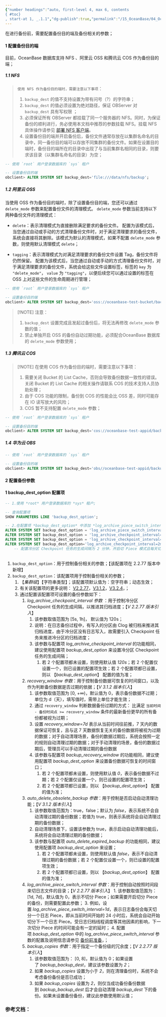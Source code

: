 ```yaml
---
{"number headings":"auto, first-level 4, max 6, contents
{ #toc}
, start-at 1, _.1.1","dg-publish":true,"permalink":"/15_OceanBase/04_OceanBase 安全，高可用，容灾/OceanBase 备份恢复/OB 备份前准备/","dgPassFrontmatter":true}
---
```



在进行备份前，需要配置备份目的端及备份相关的参数；

#### 1 配置备份目的端

目前，OceanBase 数据库支持 NFS 、阿里云 OSS 和腾讯云 COS 作为备份目的端；

##### 1.1 NFS

>`使用 NFS 作为备份目的端时，需要注意以下事项`：
>1. `backup_dest` 的值不支持设置为带有问号（?）的字符串；
>2. `backup_dest` 的值必须设置为绝对路径，保证 OBServer 对 `backup_dest` 具有写权限 ；
>3. 必须保证所有 OBServer 都挂载了同一个服务器的 NFS。同时，为保证备份的顺利进行，务必使用本文档中推荐的参数挂载 NFS。挂载 NFS 具体操作请参见 [部署 NFS 客户端](https://www.oceanbase.com/docs/enterprise-oceanbase-database-cn-10000000000944110)。
>4. 设置备份目的端并开启备份后，备份文件通常存放在以集群名命名的目录中，同一备份目的端可以存放不同集群的备份文件。如果在设置目的端时，备份目的端所在的目录中出现了与当前集群名相同的目录，则要求该目录（以集群名命名的目录）为空；

```sql
-- 使用 `root` 用户登录数据库的 `sys` 租户

-- 设置备份目的端
obclient> ALTER SYSTEM SET backup_dest='file:///data/nfs/backup';
```


##### 1.2 阿里云 OSS
当使用 OSS 作为备份目的端时，除了设置备份目的端，您还可以通过 `delete_mode` 参数来配置备份文件的清理模式。
`delete_mode` 参数当前支持以下两种备份文件的清理模式：
- `delete`：表示清理模式为直接删除满足要求的备份文件。
配置为该模式后，当您通过自动或手动的方式清理备份文件时，对于满足清理要求的备份文件，系统会直接将其删除。该模式为默认的清理模式，如果不配置 `delete_mode` 参数，则使用默认清理模式 `delete`；
    
-   `tagging`：表示清理模式为对满足清理要求的备份文件设置 Tag，备份文件将仍然保留。
配置为该模式后，当您通过自动或手动的方式清理备份文件时，对于满足清理要求的备份文件，系统会给这些文件设置标签，标签的 `key` 为 `"delete_mode"`， `value` 为 `"tagging"`，以便后续您可以通过设置的标签在 OSS 上对这些文件的生命周期进行管理；
    
```sql
-- 使用 `root` 用户登录数据库的 `sys` 租户

-- 设置备份目的端
obclient> ALTER SYSTEM SET backup_dest='oss://oceanbase-test-bucket/backup/?host=xxx.aliyun-inc.com&access_id=xxx&access_key=xxx&delete_mode=delete';
```

> [!NOTE] 注意：
> 1.  `backup_dest` 设置完成且发起过备份后，将无法再修改 `delete_mode` 参数的值；
> 2. 禁止单独开启 OSS 的备份自动过期功能，必须配合OceanBase 数据库的 `delete_mode` 参数使用；


##### 1.3 腾讯云 COS

> [!NOTE] 在使用 COS 作为备份目的端时，需要注意以下事项：
> 1. 需要关闭 Bucket 的 List Cache，否则会导致备份数据一致性的错误。关闭 Bucket 的 List Cache 的相关操作请联系 COS 的技术支持人员协助处理；
> 2. 由于 COS 功能的限制，备份到 COS 的性能会比 OSS 差，同时可能存在 IO 读写放大的风险；
> 3. COS 暂不支持配置 `delete_mode` 参数；

```sql
-- 使用 `root` 用户登录数据库的 `sys` 租户

-- 设置备份目的端
obclient> ALTER SYSTEM SET backup_dest='cos://oceanbase-test-appid/backup?host=cos.ap-nanjing.myqcloud.com&access_id=xxx&access_key=xxx&appid=xxx';
```

##### 1.4 华为云 OBS
```sql
-- 使用 `root` 用户登录数据库的 `sys` 租户

-- 设置备份目的端
obclient> ALTER SYSTEM SET backup_dest='obs//oceanbase-test-appid/backup?host=obs.cn-east-2.myhuaweicloud.com&access_id=xxx&access_key=xxx‘;
```


#### 2 配置备份参数

<div class="transclusion internal-embed is-loaded"><div class="markdown-embed">



#### 1 backup_dest_option 配置项


```sql
-- 1.使用 *root* 用户登录数据库的 *sys* 租户;

-- 查询配置项 
SHOW PARAMETERS LIKE 'backup_dest_option';

-- 2.在配置项 *backup_dest_option* 中添加 *log_archive_piece_switch_interval* 参数值的设置，开启日志分片的备份功能
ALTER SYSTEM SET backup_dest_option = 'log_archive_piece_switch_interval=1d';
ALTER SYSTEM SET backup_dest_option = 'log_archive_checkpoint_interval=2m&log_archive_piece_switch_interval=1d&backup_copies=0';
ALTER SYSTEM SET backup_dest_option = 'log_archive_checkpoint_interval=2m&log_archive_piece_switch_interval=1d&backup_copies=0';
ALTER SYSTEM SET backup_dest_option='log_archive_checkpoint_interval=2m&recovery_window=7d&auto_delete_obsolete_backup=true&log_archive_piece_switch_interval=1d&backup_copies=0';
	-- 配置冷分区 Checkpoint 任务的生成间隔为 2 分钟，开启切 Piece 模式且每天切分 1 个日志 Piece，7 天后自动清理过期的备份，清理时不考虑二次备份是否已成功；
	
```

1. `backup_dest_option`：用于控制备份相关的参数；【该配置项在 2.2.77 版本中新增】
2. `backup_dest_option`：该配置项用于控制备份相关的参数；
	1. 【*集群级*】【字符串类型】；该配置项默认值为：空字符串；动态生效；
	3. 有关该配置项的更多说明： [V2.2.77](https://www.oceanbase.com/docs/enterprise-oceanbase-database-cn-10000000000375815)，[V3.1.2](https://www.oceanbase.com/docs/enterprise-oceanbase-database-cn-10000000000375815)，[V3.2.4](https://www.oceanbase.com/docs/enterprise-oceanbase-database-cn-10000000000944930)，；
	4. 通过配置该配置项可设置的备份参数如下：
		1. *log_archive_checkpoint_interval 参数* ：用于控制冷分区 Checkpoint 任务的生成间隔，以推进其归档进度；【*V 2.2.77 版本引入*】
			1. 该参数取值范围为 \[5s, 1h\]， 默认值为 120s；
			2. 说明：在日志备份过程中，有写入的分区由 Clog 被归档来推进其归档进度，由于冷分区没有日志写入，故需要引入 Checkpoint 任务来推进冷分区的归档进度；
			3. 该参数与配置项 *log_archive_checkpoint_interval* 的功能相同，建议使用配置项 *backup_dest_option* 来设置冷分区 Checkpoint 任务的生成间隔；
				1. 若 2 个配置项都未设置，则使用默认值 *120s*；若 2 个配置仅设置一个，则已设置的配置项生效；若 2 个配置项都已设置，则以 【*backup_dest_option*】 配置的值为准；
		2. *recovery_window 参数*：用于控制备份数据可恢复的时间窗口，以及作为判断备份数据是否过期的依据；【*V 3.1.2 版本引入*】
			1. 该参数取值范围为 \[0, +∞)，默认值为 0，表示备份数据不过期；单位为 d（天），填写值时，需带上单位才能生效；
			2. 通过 `recovery_window` 判断数据备份过期的方式： 比满足 `当前时间 - 备份时间点 >= recovery_window` 条件的最新备份更早的所有备份都被视为过期；
			3. 设置 *recovery_window=7d* 表示从当前时间往前推，7 天内的数据保证可恢复，且与这 7 天数据恢复无关的备份数据将被视为过期的数据；对于自动清理场景，备份的数据过期后，系统会按照一定的规则自动清理过期的数据；对于手动清理的场景，备份的数据过期后，管理员可以手动清理过期的备份数据
			4. 该参数与配置项 *backup_recovery_window* 的功能相同，建议使用配置项 *backup_dest_option* 来设置备份数据可恢复的时间窗口；
				1. 若 2 个配置项都未设置，则使用默认值 *0*，表示备份数据不过期；若 2 个配置仅设置一个，则已设置的配置项生效；
				2. 若 2 个配置项都已设置，则以 【*backup_dest_option*】 配置的值为准；
		3. *auto_delete_obsolete_backup 参数*：用于控制是否启动自动清理功能；【*V 3.1.2 版本引入*】
			1. 该参数取值范围为：true，false；默认为 *false*，表示系统不会自动清理过期的备份数据；若值为 true，则表示系统将会自动清理过期的备份数据；
			2. 自动清理场景下，设置该参数为 true，表示启动自动清理功能后，系统将会自动清理过期的备份数据；
			3. 该参数与配置项 *auto_delete_expired_backup* 的功能相同，建议使用配置项 *backup_dest_option* 来设置；
				1. 若 2 个配置项都未设置，则使用默认值 *false*，表示不自动清理过期的备份数据；若 2 个配置仅设置一个，则已设置的配置项生效；
				2. 若 2 个配置项都已设置，则以 【*backup_dest_option*】 配置的值为准；
		4. *log_archive_piece_switch_interval 参数*：用于控制自动按照时间段来切日志文件的目录；【*V 2.2.77 版本引入*】 			1. 该参数取值范围为： \[1d, 7d\]，默认值为 0，表示不切分 Piece；如果需要开启切分 Piece 的备份，则需要配置此参数；
			3. 例如，设置 *log_archive_piece_switch_interval=1d*，表示日志备份会每天切分一个日志 Piece，即从当前时间开始的 24 小时后，系统会自动开始切分下一个日志 Piece。受日志归档线程调度等其他因素的影响，下一次切分 Piece 的时间可能会有一定的延时；
			4. 配置项 *backup_dest_option* 中的 *log_archive_piece_switch_interval* 参数的配置及说明信息请参见 [备份前准备](https://www.oceanbase.com/docs/enterprise-oceanbase-database-cn-10000000000945704)，；
		5. *backup_copies 参数*：用于指定一个备份级的冗余度；【*V 2.2.77 版本引入*】
			1. 该参数取值范围为： \[0, 8\]，默认值为 0；如果设置了 *backup_backup_dest*，建议该参数设置为 *2*；
			2. 如果 *backup_copies* 设置为小于 *2*，则在清理备份时，系统不会考虑备份备份是否已成功；
			3. 如果 *backup_copies* 设置为 *2*，则仅当成功备份备份数据到 *backup_backup_dest* 后才会自动清理 *backup_dest* 下的备份。如果未设置备份备份，建议此参数使用默认值；



</div></div>




###  参考文档：



